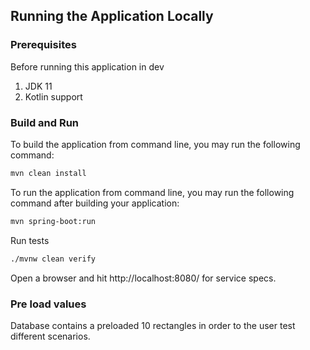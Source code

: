 ## Running the Application Locally

### Prerequisites
Before running this application in dev

1. JDK 11
2. Kotlin support

### Build and Run<a id="build-run"></a>

To build the application from command line, you may run the following command:
```bash
mvn clean install
```

To run the application from command line, you may run the following command after building your application:
```bash
mvn spring-boot:run
```

Run tests
```bash
./mvnw clean verify
```
Open a browser and hit http://localhost:8080/ for service specs.

### Pre load values<a id="build-run"></a>

Database contains a preloaded 10 rectangles in order to the user test different scenarios.